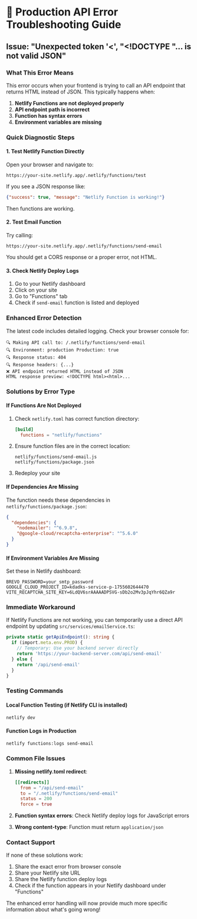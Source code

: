 # 🔧 Production API Error Troubleshooting Guide

## Issue: "Unexpected token '<', "<!DOCTYPE "... is not valid JSON"

### What This Error Means
This error occurs when your frontend is trying to call an API endpoint that returns HTML instead of JSON. This typically happens when:

1. **Netlify Functions are not deployed properly**
2. **API endpoint path is incorrect**
3. **Function has syntax errors**
4. **Environment variables are missing**

### Quick Diagnostic Steps

#### 1. Test Netlify Function Directly
Open your browser and navigate to:
```
https://your-site.netlify.app/.netlify/functions/test
```

If you see a JSON response like:
```json
{"success": true, "message": "Netlify Function is working!"}
```
Then functions are working.

#### 2. Test Email Function
Try calling:
```
https://your-site.netlify.app/.netlify/functions/send-email
```

You should get a CORS response or a proper error, not HTML.

#### 3. Check Netlify Deploy Logs
1. Go to your Netlify dashboard
2. Click on your site
3. Go to "Functions" tab
4. Check if `send-email` function is listed and deployed

### Enhanced Error Detection

The latest code includes detailed logging. Check your browser console for:

```
🔍 Making API call to: /.netlify/functions/send-email
🔍 Environment: production Production: true
🔍 Response status: 404
🔍 Response headers: {...}
❌ API endpoint returned HTML instead of JSON
HTML response preview: <!DOCTYPE html><html>...
```

### Solutions by Error Type

#### If Functions Are Not Deployed
1. Check `netlify.toml` has correct function directory:
   ```toml
   [build]
     functions = "netlify/functions"
   ```

2. Ensure function files are in the correct location:
   ```
   netlify/functions/send-email.js
   netlify/functions/package.json
   ```

3. Redeploy your site

#### If Dependencies Are Missing
The function needs these dependencies in `netlify/functions/package.json`:
```json
{
  "dependencies": {
    "nodemailer": "^6.9.8",
    "@google-cloud/recaptcha-enterprise": "^5.6.0"
  }
}
```

#### If Environment Variables Are Missing
Set these in Netlify dashboard:
```
BREVO_PASSWORD=your_smtp_password
GOOGLE_CLOUD_PROJECT_ID=kdadks-service-p-1755602644470
VITE_RECAPTCHA_SITE_KEY=6LdQV6srAAAAADPSVG-sDb2o2Mv3pJqYhr6QZa9r
```

### Immediate Workaround

If Netlify Functions are not working, you can temporarily use a direct API endpoint by updating `src/services/emailService.ts`:

```typescript
private static getApiEndpoint(): string {
  if (import.meta.env.PROD) {
    // Temporary: Use your backend server directly
    return 'https://your-backend-server.com/api/send-email'
  } else {
    return '/api/send-email'
  }
}
```

### Testing Commands

#### Local Function Testing (if Netlify CLI is installed)
```bash
netlify dev
```

#### Function Logs in Production
```bash
netlify functions:logs send-email
```

### Common File Issues

1. **Missing netlify.toml redirect**:
   ```toml
   [[redirects]]
     from = "/api/send-email"
     to = "/.netlify/functions/send-email"
     status = 200
     force = true
   ```

2. **Function syntax errors**: Check Netlify deploy logs for JavaScript errors

3. **Wrong content-type**: Function must return `application/json`

### Contact Support

If none of these solutions work:
1. Share the exact error from browser console
2. Share your Netlify site URL
3. Share the Netlify function deploy logs
4. Check if the function appears in your Netlify dashboard under "Functions"

The enhanced error handling will now provide much more specific information about what's going wrong!
